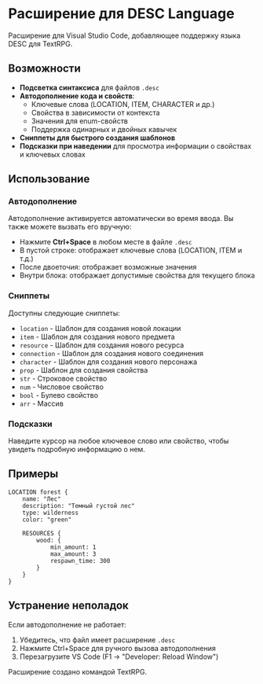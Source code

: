 # Расширение для DESC Language

Расширение для Visual Studio Code, добавляющее поддержку языка DESC для TextRPG.

## Возможности

- **Подсветка синтаксиса** для файлов `.desc`
- **Автодополнение кода и свойств**:
  - Ключевые слова (LOCATION, ITEM, CHARACTER и др.)
  - Свойства в зависимости от контекста
  - Значения для enum-свойств
  - Поддержка одинарных и двойных кавычек
- **Сниппеты для быстрого создания шаблонов**
- **Подсказки при наведении** для просмотра информации о свойствах и ключевых словах

## Использование

### Автодополнение

Автодополнение активируется автоматически во время ввода. Вы также можете вызвать его вручную:

- Нажмите **Ctrl+Space** в любом месте в файле `.desc`
- В пустой строке: отображает ключевые слова (LOCATION, ITEM и т.д.)
- После двоеточия: отображает возможные значения
- Внутри блока: отображает допустимые свойства для текущего блока

### Сниппеты

Доступны следующие сниппеты:

- `location` - Шаблон для создания новой локации
- `item` - Шаблон для создания нового предмета
- `resource` - Шаблон для создания нового ресурса
- `connection` - Шаблон для создания нового соединения
- `character` - Шаблон для создания нового персонажа
- `prop` - Шаблон для создания свойства
- `str` - Строковое свойство
- `num` - Числовое свойство
- `bool` - Булево свойство
- `arr` - Массив

### Подсказки

Наведите курсор на любое ключевое слово или свойство, чтобы увидеть подробную информацию о нем.

## Примеры

```desc
LOCATION forest {
    name: "Лес"
    description: "Темный густой лес"
    type: wilderness
    color: "green"

    RESOURCES {
        wood: {
            min_amount: 1
            max_amount: 3
            respawn_time: 300
        }
    }
}
```

## Устранение неполадок

Если автодополнение не работает:

1. Убедитесь, что файл имеет расширение `.desc`
2. Нажмите Ctrl+Space для ручного вызова автодополнения
3. Перезагрузите VS Code (F1 -> "Developer: Reload Window")

Расширение создано командой TextRPG.
